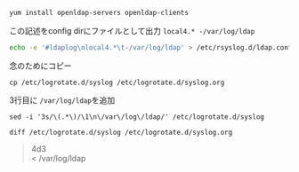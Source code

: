 
```bash
yum install openldap-servers openldap-clients
```
この記述をconfig dirにファイルとして出力
`local4.* -/var/log/ldap`
```bash
echo -e '#ldaplog\nlocal4.*\t-/var/log/ldap' > /etc/rsyslog.d/ldap.conf
```

念のためにコピー
```
cp /etc/logrotate.d/syslog /etc/logrotate.d/syslog.org
```

3行目に `/var/log/ldap`を追加
```
sed -i '3s/\(.*\)/\1\n\/var\/log\/ldap/' /etc/logrotate.d/syslog
```

```
diff /etc/logrotate.d/syslog /etc/logrotate.d/syslog.org
```
>4d3  
>< /var/log/ldap
